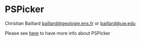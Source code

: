 # PSPicker 

Christian Baillard
baillard@geologie.ens.fr or baillard@uw.edu  

Please see [here](https://chrisbail.github.io/PSPicker/) to have more info about PSPicker




